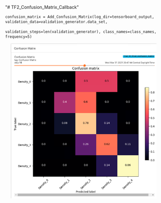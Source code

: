 "# TF2_Confusion_Matrix_Callback" 

```
confusion_matrix = Add_Confusion_Matrix(log_dir=tensorboard_output, validation_data=validation_generator.data_set,
                                        validation_steps=len(validation_generator), class_names=class_names, frequency=5)
```

<p align="center">
    <img src="example/example_confusion_matrix_tensorboard.png" height=500>
</p>